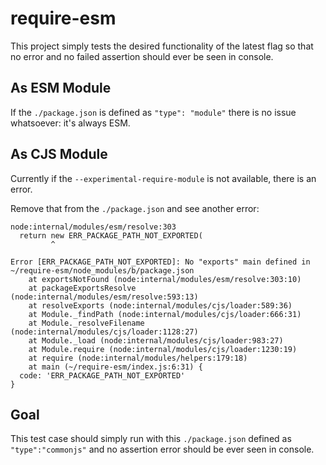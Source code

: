 # require-esm

This project simply tests the desired functionality of the latest flag so that no error and no failed assertion should ever be seen in console.

## As ESM Module

If the `./package.json` is defined as `"type": "module"` there is no issue whatsoever: it's always ESM.

## As CJS Module

Currently if the `--experimental-require-module` is not available, there is an error.

Remove that from the `./package.json` and see another error:

```
node:internal/modules/esm/resolve:303
  return new ERR_PACKAGE_PATH_NOT_EXPORTED(
         ^

Error [ERR_PACKAGE_PATH_NOT_EXPORTED]: No "exports" main defined in ~/require-esm/node_modules/b/package.json
    at exportsNotFound (node:internal/modules/esm/resolve:303:10)
    at packageExportsResolve (node:internal/modules/esm/resolve:593:13)
    at resolveExports (node:internal/modules/cjs/loader:589:36)
    at Module._findPath (node:internal/modules/cjs/loader:666:31)
    at Module._resolveFilename (node:internal/modules/cjs/loader:1128:27)
    at Module._load (node:internal/modules/cjs/loader:983:27)
    at Module.require (node:internal/modules/cjs/loader:1230:19)
    at require (node:internal/modules/helpers:179:18)
    at main (~/require-esm/index.js:6:31) {
  code: 'ERR_PACKAGE_PATH_NOT_EXPORTED'
}
```

## Goal

This test case should simply run with this `./package.json` defined as `"type":"commonjs"` and no assertion error should be ever seen in console.
